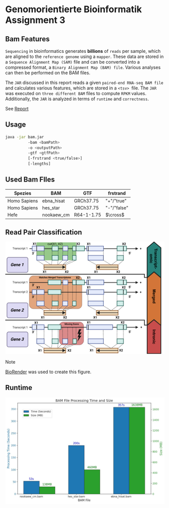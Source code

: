 # Genomorientierte Bioinformatik Assignment 3
## Bam Features
`Sequencing` in bioinformatics generates **billions** of `reads` per sample, which are aligned to the `reference genome` using a `mapper`.
These data are stored in a `Sequence Alignment Map (SAM)` file and can be converted into a compressed format, a `Binary Alignment Map (BAM) file`.
Various analyses can then be performed on the BAM files.

The `JAR` discussed in this report reads a given `paired-end RNA-seq BAM file` and calculates various features, which are stored in a `<tsv> `file.
The `JAR` was executed on `three different BAM` files to compute `RPKM` values. 
Additionally, the `JAR` is analyzed in terms of `runtime` and `correctness`.

See [Report](./report/bamfeatures.pdf)

## Usage
```sh
java -jar bam.jar 
          -bam <bamPath> 
          -o <outputPath> 
          -gtf <gtfPath> 
          [-frstrand <true/false>] 
          [-lengths]
```

## Used Bam FIles
| Spezies       | BAM         | GTF        | frstrand     |
| ------------- | ----------- | ---------- | ------------ |
| Homo Sapiens  | ebna_hisat  | GRCh37.75  | "+"/"true"   |
| Homo Sapiens  | hes_star    | GRCh37.75  | "-"/"false"  |
| Hefe          | nookaew_cm  | R64-1-1.75 | $\cross$     |


## Read Pair Classification
![Features](./report/figures/ReadAnnotation.png)

> [!NOTE]   
>
> [BioRender](https://www.biorender.com/) was used to create this figure.

## Runtime
![Runtime](./report/plots/times_bam.jpg)

